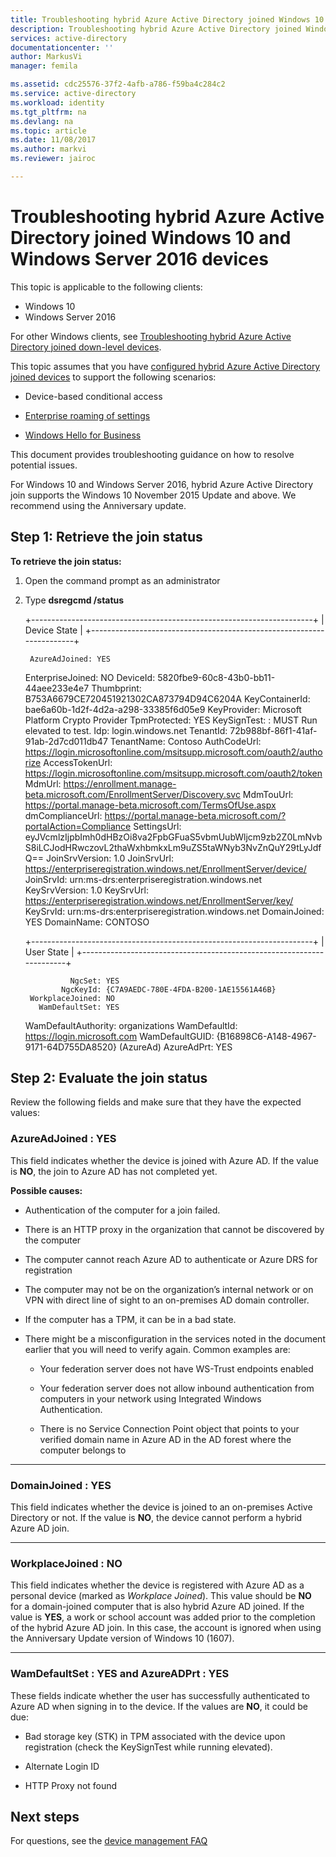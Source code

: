 ```yaml
---
title: Troubleshooting hybrid Azure Active Directory joined Windows 10 and Windows Server 2016 devices| Microsoft Docs
description: Troubleshooting hybrid Azure Active Directory joined Windows 10 and Windows Server 2016 devices.
services: active-directory
documentationcenter: ''
author: MarkusVi
manager: femila

ms.assetid: cdc25576-37f2-4afb-a786-f59ba4c284c2
ms.service: active-directory
ms.workload: identity
ms.tgt_pltfrm: na
ms.devlang: na
ms.topic: article
ms.date: 11/08/2017
ms.author: markvi
ms.reviewer: jairoc

---
```

# Troubleshooting hybrid Azure Active Directory joined Windows 10 and Windows Server 2016 devices 

This topic is applicable to the following clients:

-	Windows 10
-	Windows Server 2016

For other Windows clients, see [Troubleshooting hybrid Azure Active Directory joined down-level devices](device-management-troubleshoot-hybrid-join-windows-legacy.md).

This topic assumes that you have [configured hybrid Azure Active Directory joined devices](device-management-hybrid-azuread-joined-devices-setup.md) to support the following scenarios:

- Device-based conditional access

- [Enterprise roaming of settings](active-directory-windows-enterprise-state-roaming-overview.md)

- [Windows Hello for Business](active-directory-azureadjoin-passport-deployment.md)


This document provides troubleshooting guidance on how to resolve potential issues. 


For Windows 10 and Windows Server 2016, hybrid Azure Active Directory join supports the Windows 10 November 2015 Update and above. We recommend using the Anniversary update.

## Step 1: Retrieve the join status 

**To retrieve the join status:**

1. Open the command prompt as an administrator

2. Type **dsregcmd /status**



    +----------------------------------------------------------------------+
    | Device State                                                         |
    +----------------------------------------------------------------------+
    
        AzureAdJoined: YES
     EnterpriseJoined: NO
             DeviceId: 5820fbe9-60c8-43b0-bb11-44aee233e4e7
           Thumbprint: B753A6679CE720451921302CA873794D94C6204A
       KeyContainerId: bae6a60b-1d2f-4d2a-a298-33385f6d05e9
          KeyProvider: Microsoft Platform Crypto Provider
         TpmProtected: YES
         KeySignTest: : MUST Run elevated to test.
                  Idp: login.windows.net
             TenantId: 72b988bf-86f1-41af-91ab-2d7cd011db47
           TenantName: Contoso
          AuthCodeUrl: https://login.microsoftonline.com/msitsupp.microsoft.com/oauth2/authorize
       AccessTokenUrl: https://login.microsoftonline.com/msitsupp.microsoft.com/oauth2/token
               MdmUrl: https://enrollment.manage-beta.microsoft.com/EnrollmentServer/Discovery.svc
            MdmTouUrl: https://portal.manage-beta.microsoft.com/TermsOfUse.aspx
      dmComplianceUrl: https://portal.manage-beta.microsoft.com/?portalAction=Compliance
          SettingsUrl: eyJVcmlzIjpbImh0dHBzOi8va2FpbGFuaS5vbmUubWljcm9zb2Z0LmNvbS8iLCJodHRwczovL2thaWxhbmkxLm9uZS5taWNyb3NvZnQuY29tLyJdfQ==
       JoinSrvVersion: 1.0
           JoinSrvUrl: https://enterpriseregistration.windows.net/EnrollmentServer/device/
            JoinSrvId: urn:ms-drs:enterpriseregistration.windows.net
        KeySrvVersion: 1.0
            KeySrvUrl: https://enterpriseregistration.windows.net/EnrollmentServer/key/
             KeySrvId: urn:ms-drs:enterpriseregistration.windows.net
         DomainJoined: YES
           DomainName: CONTOSO
    
    +----------------------------------------------------------------------+
    | User State                                                           |
    +----------------------------------------------------------------------+
    
                 NgcSet: YES
               NgcKeyId: {C7A9AEDC-780E-4FDA-B200-1AE15561A46B}
        WorkplaceJoined: NO
          WamDefaultSet: YES
    WamDefaultAuthority: organizations
           WamDefaultId: https://login.microsoft.com
         WamDefaultGUID: {B16898C6-A148-4967-9171-64D755DA8520} (AzureAd)
             AzureAdPrt: YES



## Step 2: Evaluate the join status 

Review the following fields and make sure that they have the expected values:

### AzureAdJoined : YES  

This field indicates whether the device is joined with Azure AD. 
If the value is **NO**, the join to Azure AD has not completed yet. 

**Possible causes:**

- Authentication of the computer for a join failed.

- There is an HTTP proxy in the organization that cannot be discovered by the computer

- The computer cannot reach Azure AD to authenticate or Azure DRS for registration

- The computer may not be on the organization’s internal network or on VPN with direct line of sight to an on-premises AD domain controller.

- If the computer has a TPM, it can be in a bad state.

- There might be a misconfiguration in the services noted in the document earlier that you will need to verify again. Common examples are:

    - Your federation server does not have WS-Trust endpoints enabled

    - Your federation server does not allow inbound authentication from computers in your network using Integrated Windows Authentication.

    - There is no Service Connection Point object that points to your verified domain name in Azure AD in the AD forest where the computer belongs to

---

### DomainJoined : YES  

This field indicates whether the device is joined to an on-premises Active Directory or not. If the value is **NO**, the device cannot perform a hybrid Azure AD join.  

---

### WorkplaceJoined : NO  

This field indicates whether the device is registered with Azure AD as a personal device (marked as *Workplace Joined*). This value should be **NO** for a domain-joined computer that is also hybrid Azure AD joined. If the value is **YES**, a work or school account was added prior to the completion of the hybrid Azure AD join. In this case, the account is ignored when using the Anniversary Update version of Windows 10 (1607).

---

### WamDefaultSet : YES and AzureADPrt : YES
  
These fields indicate whether the user has successfully authenticated to Azure AD when signing in to the device. 
If the values are **NO**, it could be due:

- Bad storage key (STK) in TPM associated with the device upon registration (check the KeySignTest while running elevated).

- Alternate Login ID

- HTTP Proxy not found

## Next steps

For questions, see the [device management FAQ](device-management-faq.md) 